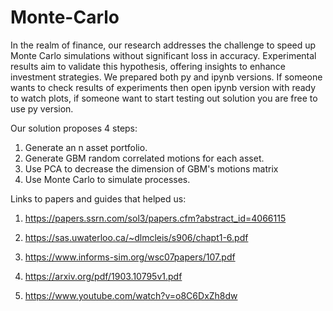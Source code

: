 # Monte-Carlo
In the realm of finance, our research addresses the challenge to speed up Monte Carlo simulations without significant loss in accuracy.   Experimental results aim to validate this hypothesis, offering insights to enhance investment strategies.
We prepared both py and ipynb versions. If someone wants to check results of experiments then open ipynb version with ready to watch plots, if someone want to start testing out solution you are free to use py version. 

Our solution proposes 4 steps:
1. Generate an n asset portfolio.
2. Generate GBM random correlated motions for each asset.
3. Use PCA to decrease the dimension of GBM's motions matrix
4. Use Monte Carlo to simulate processes.

Links to papers and guides that helped us:

1) https://papers.ssrn.com/sol3/papers.cfm?abstract_id=4066115


2) https://sas.uwaterloo.ca/~dlmcleis/s906/chapt1-6.pdf


3) https://www.informs-sim.org/wsc07papers/107.pdf


4) https://arxiv.org/pdf/1903.10795v1.pdf


5) https://www.youtube.com/watch?v=o8C6DxZh8dw
